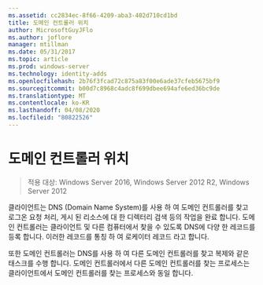 ```yaml
---
ms.assetid: cc2834ec-8f66-4209-aba3-402d710cd1bd
title: 도메인 컨트롤러 위치
author: MicrosoftGuyJFlo
ms.author: joflore
manager: mtillman
ms.date: 05/31/2017
ms.topic: article
ms.prod: windows-server
ms.technology: identity-adds
ms.openlocfilehash: 2b76f3fcad72c875a83f00e6ade37cfeb5675bf9
ms.sourcegitcommit: b00d7c8968c4adc8f699dbee694afe6ed36bc9de
ms.translationtype: MT
ms.contentlocale: ko-KR
ms.lasthandoff: 04/08/2020
ms.locfileid: "80822526"
---
```

# <a name="domain-controller-location"></a>도메인 컨트롤러 위치

>적용 대상: Windows Server 2016, Windows Server 2012 R2, Windows Server 2012

클라이언트는 DNS (Domain Name System)를 사용 하 여 도메인 컨트롤러를 찾고 로그온 요청 처리, 게시 된 리소스에 대 한 디렉터리 검색 등의 작업을 완료 합니다. 도메인 컨트롤러는 클라이언트 및 다른 컴퓨터에서 찾을 수 있도록 DNS에 다양 한 레코드를 등록 합니다. 이러한 레코드를 통칭 하 여 로케이터 레코드 라고 합니다.  
  
또한 도메인 컨트롤러는 DNS를 사용 하 여 다른 도메인 컨트롤러를 찾고 복제와 같은 태스크를 수행 합니다. 도메인 컨트롤러에서 다른 도메인 컨트롤러를 찾는 프로세스는 클라이언트에서 도메인 컨트롤러를 찾는 프로세스와 동일 합니다.  
  


